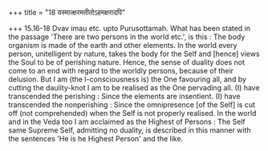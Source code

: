 +++
title = "18 यस्मात्क्षरमतीतोऽहमक्षरादपि"

+++
15.16-18 Dvav imau etc. upto Purusottamah. What has been stated in the
passage 'There are two persons in the world etc.', is this : The body
organism is made of the earth and other elements. In the world every
person, unitelligent by nature, takes the body for the Self and
\[hence\] views the Soul to be of perishing nature. Hence, the sense of
duality does not come to an end with regard to the worldly persons,
because of their delusion. But I am (the I-consciousness is) the One
favouring all, and by cutting the daulity-knot I am to be realised as
the One pervading all. (I) have transcended the perishing : Since the
elements are insentient. (I) have transcended the nonperishing : Since
the omnipresence \[of the Self\] is cut off (not comprehended) when the
Self is not properly realised. In the world and in the Veda too I am
acclaimed as the Highest of Persons : The Self same Supreme Self,
admitting no duality, is described in this manner with the sentences 'He
is he Highest Person' and the like.
